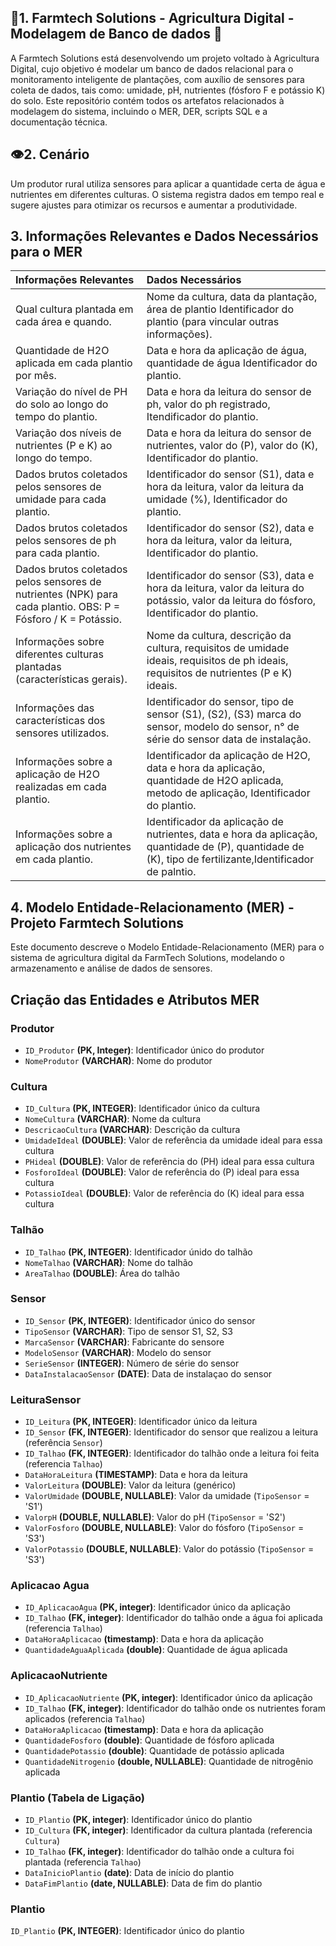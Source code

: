## 🌱**1. Farmtech Solutions - Agricultura Digital - Modelagem de Banco de dados** 🤖

A Farmtech Solutions está desenvolvendo um projeto voltado à Agricultura Digital, cujo objetivo é modelar um banco de dados relacional para o
monitoramento inteligente de plantações, com auxílio de sensores para coleta de dados, tais como: umidade, pH, nutrientes (fósforo F e potássio K) do solo.
Este repositório contém todos os artefatos relacionados à modelagem do sistema, incluindo o MER, DER, scripts SQL e a documentação técnica.

## 👁️**2. Cenário**

Um produtor rural utiliza sensores para aplicar a quantidade certa de água e nutrientes em diferentes culturas. 
O sistema registra dados em tempo real e sugere ajustes para otimizar os recursos e aumentar a produtividade.

## **3. Informações Relevantes e Dados Necessários para o MER**
   
   | Informações Relevantes | Dados Necessários |
   |:-----------------------|:------------------|
   | Qual cultura plantada em cada área e quando.| Nome da cultura, data da plantação, área de plantio Identificador do plantio (para vincular outras informações).|
   | Quantidade de H2O aplicada em cada plantio por mês.| Data e hora da aplicação de água, quantidade de água Identificador do plantio.|
   | Variação do nível de PH do solo ao longo do tempo do plantio.| Data e hora da leitura do sensor de ph, valor do ph registrado, Itendificador do plantio.|
   | Variação dos níveis de nutrientes (P e K) ao longo do tempo.| Data e hora da leitura do sensor de nutrientes, valor do (P), valor do (K), Identificador do plantio.|
   | Dados brutos coletados pelos sensores de umidade para cada plantio.| Identificador do sensor (S1), data e hora da leitura, valor da leitura da umidade (%), Identificador do plantio.|
   | Dados brutos coletados pelos sensores de ph para cada plantio.| Identificador do sensor (S2), data e hora da leitura, valor da leitura, Identificador do plantio.|
   | Dados brutos coletados pelos sensores de nutrientes (NPK) para cada plantio. OBS: P = Fósforo / K = Potássio.| Identificador do sensor (S3), data e hora da leitura, valor da leitura do potássio, valor da leitura do fósforo, Identificador do plantio.|
   | Informações sobre diferentes culturas plantadas (características gerais).| Nome da cultura, descrição da cultura, requisitos de umidade ideais, requisitos de ph ideais, requisitos de nutrientes (P e K) ideais.|
   | Informações das características dos sensores utilizados.| Identificador do sensor, tipo de sensor (S1), (S2), (S3) marca do sensor, modelo do sensor, n° de série do sensor data de instalação.|
   | Informações sobre a aplicação de H2O realizadas em cada plantio.| Identificador da aplicação de H2O, data e hora da aplicação, quantidade de H2O aplicada, metodo de aplicação, Identificador do plantio.|
   | Informações sobre a aplicação dos nutrientes em cada plantio.| Identificador da aplicação de nutrientes, data e hora da aplicação, quantidade de (P), quantidade de (K), tipo de fertilizante,Identificador de palntio.|

   ## 4. Modelo Entidade-Relacionamento (MER) - Projeto Farmtech Solutions
   Este documento descreve o Modelo Entidade-Relacionamento (MER) para o sistema de agricultura digital da FarmTech Solutions, modelando o armazenamento e análise de dados de sensores.
   ## Criação das Entidades e Atributos MER 

   ### Produtor
   * `ID_Produtor` **(PK, Integer)**: Identificador único do produtor
   * `NomeProdutor` **(VARCHAR)**: Nome do produtor

   ### Cultura
   * `ID_Cultura` **(PK, INTEGER)**: Identificador único da cultura
   * `NomeCultura` **(VARCHAR)**: Nome da cultura
   * `DescricaoCultura` **(VARCHAR)**: Descrição da cultura
   * `UmidadeIdeal` **(DOUBLE)**: Valor de referência da umidade ideal para essa cultura
   * `PHideal` **(DOUBLE)**: Valor de referência do (PH) ideal para essa cultura
   * `FosforoIdeal` **(DOUBLE)**: Valor de referência do (P) ideal para essa cultura
   * `PotassioIdeal` **(DOUBLE)**: Valor de referência do (K) ideal para essa cultura

   ### Talhão
   * `ID_Talhao` **(PK, INTEGER)**: Identificador únido do talhão
   * `NomeTalhao` **(VARCHAR)**: Nome do talhão
   * `AreaTalhao` **(DOUBLE)**: Área do talhão

   ### Sensor
   * `ID_Sensor` **(PK, INTEGER)**: Identificador único do sensor
   * `TipoSensor` **(VARCHAR)**: Tipo de sensor S1, S2, S3
   * `MarcaSensor` **(VARCHAR)**: Fabricante do sensore
   * `ModeloSensor` **(VARCHAR)**: Modelo do sensor
   * `SerieSensor` **(INTEGER)**: Número de série do sensor
   * `DataInstalacaoSensor` **(DATE)**: Data de instalaçao do sensor

   ### LeituraSensor
   * `ID_Leitura` **(PK, INTEGER)**: Identificador único da leitura
   * `ID_Sensor` **(FK, INTEGER)**: Identificador do sensor que realizou a leitura (referência `Sensor`)
   * `ID_Talhao` **(FK, INTEGER)**: Identificador do talhão onde a leitura foi feita (referencia `Talhao`)
   * `DataHoraLeitura` **(TIMESTAMP)**: Data e hora da leitura
   * `ValorLeitura` **(DOUBLE)**: Valor da leitura (genérico)
   * `ValorUmidade` **(DOUBLE, NULLABLE)**: Valor da umidade (`TipoSensor` = 'S1')
   * `ValorpH` **(DOUBLE, NULLABLE)**: Valor do pH (`TipoSensor` = 'S2')
   * `ValorFosforo` **(DOUBLE, NULLABLE)**: Valor do fósforo (`TipoSensor` = 'S3')
   * `ValorPotassio` **(DOUBLE, NULLABLE)**: Valor do potássio (`TipoSensor` = 'S3')

   ### Aplicacao Agua
   * `ID_AplicacaoAgua` **(PK, integer)**: Identificador único da aplicação
   * `ID_Talhao` **(FK, integer)**: Identificador do talhão onde a água foi aplicada (referencia `Talhao`)
   * `DataHoraAplicacao` **(timestamp)**: Data e hora da aplicação
   * `QuantidadeAguaAplicada` **(double)**: Quantidade de água aplicada
   
   ### AplicacaoNutriente
   * `ID_AplicacaoNutriente` **(PK, integer)**: Identificador único da aplicação
   * `ID_Talhao` **(FK, integer)**: Identificador do talhão onde os nutrientes foram aplicados (referencia `Talhao`)
   * `DataHoraAplicacao` **(timestamp)**: Data e hora da aplicação
   * `QuantidadeFosforo` **(double)**: Quantidade de fósforo aplicada
   * `QuantidadePotassio` **(double)**: Quantidade de potássio aplicada
   * `QuantidadeNitrogenio` **(double, NULLABLE)**: Quantidade de nitrogênio aplicada
   
   ### Plantio (Tabela de Ligação)
   * `ID_Plantio` **(PK, integer)**: Identificador único do plantio
   * `ID_Cultura` **(FK, integer)**: Identificador da cultura plantada (referencia `Cultura`)
   * `ID_Talhao` **(FK, integer)**: Identificador do talhão onde a cultura foi plantada (referencia `Talhao`)
   * `DataInicioPlantio` **(date)**: Data de início do plantio
   * `DataFimPlantio` **(date, NULLABLE)**: Data de fim do plantio
























   

   ### Plantio 
   `ID_Plantio` **(PK, INTEGER)**: Identificador único do plantio
   
